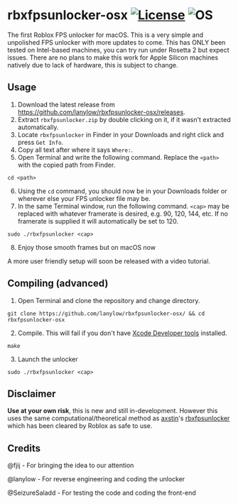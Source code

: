 # rbxfpsunlocker-osx [![License](https://img.shields.io/badge/License-GPL3.0-green.svg)](https://github.com/lanylow/rbxfpsunlocker-osx/blob/main/LICENSE) ![OS](https://img.shields.io/badge/OS-macOS-green.svg)

The first Roblox FPS unlocker for macOS. This is a very simple and unpolished FPS unlocker with more updates to come. This has ONLY been tested on Intel-based machines, you can try run under Rosetta 2 but expect issues. There are no plans to make this work for Apple Silicon machines natively due to lack of hardware, this is subject to change.

## Usage

1. Download the latest release from https://github.com/lanylow/rbxfpsunlocker-osx/releases.
2. Extract `rbxfpsunlocker.zip` by double clicking on it, if it wasn't extracted automatically.
3. Locate `rbxfpsunlocker` in Finder in your Downloads and right click and press `Get Info`.
4. Copy all text after where it says `Where:`.
5. Open Terminal and write the following command. Replace the `<path>` with the copied path from Finder.

```
cd <path>
```

6. Using the `cd` command, you should now be in your Downloads folder or wherever else your FPS unlocker file may be.
7. In the same Terminal window, run the following command. `<cap>` may be replaced with whatever framerate is desired, e.g. 90, 120, 144, etc. If no framerate is supplied it will automatically be set to 120.

```
sudo ./rbxfpsunlocker <cap>
```

8. Enjoy those smooth frames but on macOS now

A more user friendly setup will soon be released with a video tutorial.

## Compiling (advanced)

1. Open Terminal and clone the repository and change directory.

```
git clone https://github.com/lanylow/rbxfpsunlocker-osx/ && cd rbxfpsunlocker-osx
```

2. Compile. This will fail if you don't have [Xcode Developer tools](https://mac.install.guide/commandlinetools/index.html) installed.

```
make
```

3. Launch the unlocker

```
sudo ./rbxfpsunlocker <cap>
```

## Disclaimer

**Use at your own risk**, this is new and still in-development. However this uses the same computational/theoretical method as [axstin](https://github.com/axstin/)'s [rbxfpsunlocker](https://github.com/axstin/rbxfpsunlocker) which has been cleared by Roblox as safe to use.

## Credits

@fjij - For bringing the idea to our attention

@lanylow - For reverse engineering and coding the unlocker

@SeizureSaladd - For testing the code and coding the front-end
